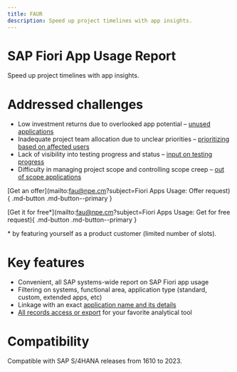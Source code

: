 ```yaml
---
title: FAUR
description: Speed up project timelines with app insights.
---
```

# SAP Fiori App Usage Report
Speed up project timelines with app insights.

# Addressed challenges

- Low investment returns due to overlooked app potential – [unused applications](2020/FPS01/use-cases/learning-about-unused.md)
- Inadequate project team allocation due to unclear priorities  – [prioritizing based on affected users](2020/FPS01/use-cases/priority-setting.md)
- Lack of visibility into testing progress and status – [input on testing progress](2020/FPS01/use-cases/testing.md)
- Difficulty in managing project scope and controlling scope creep – [out of scope applications](2020/FPS01/use-cases/out-of-scope.md)

[Get an offer](mailto:fau@npe.cm?subject=Fiori Apps Usage: Offer request){ .md-button .md-button--primary }

[Get it for free\*](mailto:fau@npe.cm?subject=Fiori Apps Usage: Get for free request){ .md-button .md-button--primary }

\* by featuring yourself as a product customer (limited number of slots). 

# Key features

-   Convenient, all SAP systems-wide report on SAP Fiori app usage 
-   Filtering on systems, functional area, application type (standard, custom, extended apps, etc)
-   Linkage with an exact [application name and its details](2020/FPS01/app-ids.md)
-   [All records access or export](2020/FPS01/recexp.md) for your favorite analytical tool

# Compatibility

Compatible with SAP S/4HANA releases from 1610 to 2023.